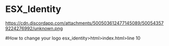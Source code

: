 # ESX_Identity
https://cdn.discordapp.com/attachments/500503612477145089/500543579224276992/unknown.png

#How to change your logo 
esx_identity>html>index.html>line 10 
